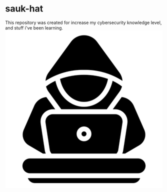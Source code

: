 # sauk-hat
This repository was created for increase my cybersecurity knowledge level, and stuff i've been learning.
<img src="assets/iconRepo.png">

